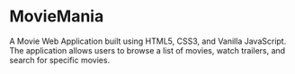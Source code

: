 # MovieMania
A Movie Web Application built using HTML5, CSS3, and Vanilla JavaScript. The application allows users to browse a list of movies, watch trailers, and search for specific movies.
